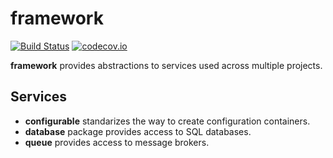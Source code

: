 # framework
[![Build Status](http://drone.srcd.host/api/badges/src-d/framework/status.svg)](http://drone.srcd.host/src-d/framework)
[![codecov.io](https://codecov.io/gh/src-d/framework/branch/master/graph/badge.svg?token=am2H6bJkdp)](https://codecov.io/gh/src-d/framework)

**framework** provides abstractions to services used across multiple projects.

## Services

* **configurable** standarizes the way to create configuration containers.
* **database** package provides access to SQL databases.
* **queue** provides access to message brokers.

